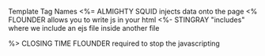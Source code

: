 Template Tag Names
<%= ALMIGHTY SQUID injects data onto the page
<% FLOUNDER allows you to write js in your html
<%- STINGRAY "includes" where we include an ejs file inside another file

%> CLOSING TIME FLOUNDER required to stop the javascripting 